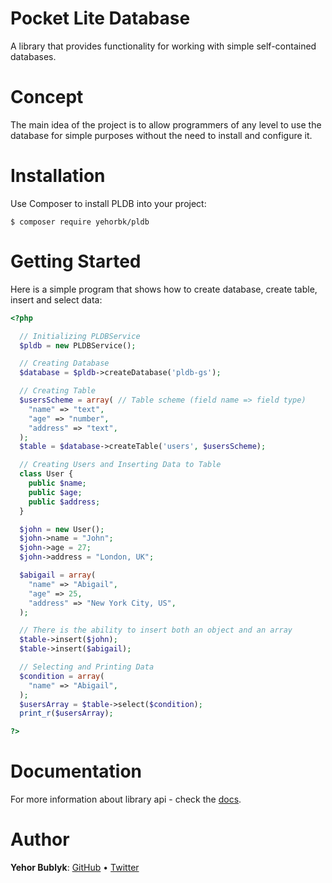 # Pocket Lite Database
A library that provides functionality for working with simple self-contained databases.

# Concept
The main idea of the project is to allow programmers of any level to use the database for simple purposes without the need to install and configure it.

# Installation
Use Composer to install PLDB into your project:
```
$ composer require yehorbk/pldb
```

# Getting Started
Here is a simple program that shows how to create database, create table, insert and select data:

```php
<?php

  // Initializing PLDBService
  $pldb = new PLDBService();

  // Creating Database
  $database = $pldb->createDatabase('pldb-gs');

  // Creating Table
  $usersScheme = array( // Table scheme (field name => field type)
    "name" => "text",
    "age" => "number",
    "address" => "text",
  );
  $table = $database->createTable('users', $usersScheme);

  // Creating Users and Inserting Data to Table
  class User {
    public $name;
    public $age;
    public $address;
  }

  $john = new User();
  $john->name = "John";
  $john->age = 27;
  $john->address = "London, UK";

  $abigail = array(
    "name" => "Abigail",
    "age" => 25,
    "address" => "New York City, US",
  );

  // There is the ability to insert both an object and an array
  $table->insert($john);
  $table->insert($abigail);

  // Selecting and Printing Data
  $condition = array(
    "name" => "Abigail",
  );
  $usersArray = $table->select($condition);
  print_r($usersArray);

?>
```

# Documentation
For more information about library api - check the [docs](https://github.com/yehorbk/PLSQL/blob/master/DOCUMENTATION.md).

# Author
**Yehor Bublyk**: [GitHub](https://github.com/yehorbk) • [Twitter](https://twitter.com/yehorbk)
